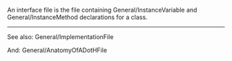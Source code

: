 

An interface file is the file containing General/InstanceVariable and General/InstanceMethod declarations for a class.

----
See also: General/ImplementationFile

And: General/AnatomyOfADotHFile